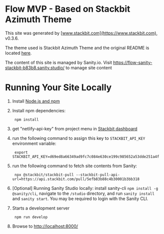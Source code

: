 # Flow MVP - Based on Stackbit Azimuth Theme

This site was generated by [www.stackbit.com](https://www.stackbit.com), v0.3.6.

The theme used is Stackbit Azimuth Theme and the original README is located [here](./README.theme.md).

The content of this site is managed by Sanity.io. Visit https://flow-sanity-stackbit-b83b8.sanity.studio/ to manage site content

# Running Your Site Locally

1. Install [Node.js and npm](https://nodejs.org/en/)

1. Install npm dependencies:

        npm install

1. get "netlify-api-key" from project menu in [Stackbit dashboard](https://app.stackbit.com/dashboard)

1. run the following command to assign this key to `STACKBIT_API_KEY` environment variable:

        export STACKBIT_API_KEY=d69ed8a66349ad9fc7c084e630ce199c985652a53dde251a4fb48c317197dc3a

1. run the following command to fetch site contents from Sanity:

        npx @stackbit/stackbit-pull --stackbit-pull-api-url=https://api.stackbit.com/pull/5efb83b88c4b30001b3bb318

1. [Optional] Running Sanity Studio locally: install sanity-cli `npm install -g @sanity/cli`, navigate to the `/studio` directory, and run `sanity install` and `sanity start`.
You may be required to login with the Sanity CLI.

1. Starts a development server

        npm run develop

1. Browse to [http://localhost:8000/](http://localhost:8000/)
